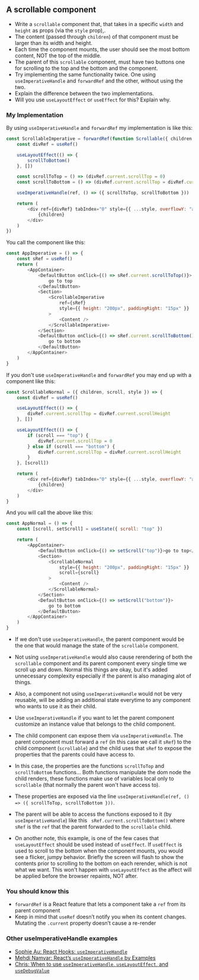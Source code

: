 ## A scrollable component

-   Write a `scrollable` component that, that takes in a specific `width` and `height` as props (via the `style` prop),.
-   The content (passed through `children`) of that component must be larger than its width and height.
-   Each time the component mounts, the user should see the most bottom content, NOT the top of the middle.
-   The parent of this `scrollable` component, must have two buttons one for scrolling to the top and the bottom and the component.
-   Try implementing the same functionality twice. One using `useImperativeHandle` and `forwardRef` and the other, without using the two.
-   Explain the difference between the two implementations.
-   Will you use `useLayoutEffect` or `useEffect` for this? Explain why.

### My Implementation

By using `useImperativeHandle` and `forwardRef` my implementation is like this:

```js
const ScrollableImperative = forwardRef(function Scrollable({ children, style }, ref) {
    const divRef = useRef()

    useLayoutEffect(() => {
        scrollToBottom()
    }, [])

    const scrollToTop = () => (divRef.current.scrollTop = 0)
    const scrollToBottom = () => (divRef.current.scrollTop = divRef.current.scrollHeight)

    useImperativeHandle(ref, () => ({ scrollToTop, scrollToBottom }))

    return (
        <div ref={divRef} tabIndex="0" style={{ ...style, overflowY: "auto" }}>
            {children}
        </div>
    )
})
```

You call the component like this:

```js
const AppImperative = () => {
    const sRef = useRef()
    return (
        <AppContainer>
            <DefaultButton onClick={() => sRef.current.scrollToTop()}>
                go to top
            </DefaultButton>
            <Section>
                <ScrollableImperative
                    ref={sRef}
                    style={{ height: "200px", paddingRight: "15px" }}
                >
                    <Content />
                </ScrollableImperative>
            </Section>
            <DefaultButton onClick={() => sRef.current.scrollToBottom()}>
                go to bottom
            </DefaultButton>
        </AppContainer>
    )
}
```

If you don't use `useImperativeHandle` and `forwardRef` you may end up with a component like this:

```js
const ScrollableNormal = ({ children, scroll, style }) => {
    const divRef = useRef()

    useLayoutEffect(() => {
        divRef.current.scrollTop = divRef.current.scrollHeight
    }, [])

    useLayoutEffect(() => {
        if (scroll === "top") {
            divRef.current.scrollTop = 0
        } else if (scroll === "bottom") {
            divRef.current.scrollTop = divRef.current.scrollHeight
        }
    }, [scroll])

    return (
        <div ref={divRef} tabIndex="0" style={{ ...style, overflowY: "auto" }}>
            {children}
        </div>
    )
}
```

And you will call the above like this:

```js
const AppNormal = () => {
    const [scroll, setScroll] = useState({ scroll: "top" })

    return (
        <AppContainer>
            <DefaultButton onClick={() => setScroll("top")}>go to top</DefaultButton>
            <Section>
                <ScrollableNormal
                    style={{ height: "200px", paddingRight: "15px" }}
                    scroll={scroll}
                >
                    <Content />
                </ScrollableNormal>
            </Section>
            <DefaultButton onClick={() => setScroll("bottom")}>
                go to bottom
            </DefaultButton>
        </AppContainer>
    )
}
```

-   If we don't use `useImperativeHandle`, the parent component would be the one that would manage
    the state of the `scrollable` component.
-   Not using `useImperativeHandle` would also cause rerendering of both the `scrollable` component and its parent component every single time we scroll up and down. Normal this things are okay, but it's added unnecessary complexity especially if the parent is also managing alot of things.
-   Also, a component not using `useImperativeHandle` would not be very reusable, will be adding an additional state everytime to any component who wants to use it as their child.
-   Use `useImperativeHandle` if you want to let the parent component customize an instance value that belongs to the child component.
-   The child component can expose them via `useImperativeHandle`. The parent component must forward a `ref` (in this case we call it `sRef`) to the child component (`scrollable`) and the child uses that `sRef` to expose the properties that the parents could have access to.
-   In this case, the properties are the functions `scrollToTop` and `scrollToBottom` functions... Both functions manipulate the dom node the child renders, these functions make use of variables local only to `scrollable` (that normally the parent won't have access to).
-   These properties are exposed via the line `useImperativeHandle(ref, () => ({ scrollToTop, scrollToBottom }))`.
-   The parent will be able to access the functions exposed to it (by `useImperativeHandle`) like this ` sRef.current.scrollToBottom()` where `sRef` is the `ref` that the parent forwarded to the `scrollable` child.

-   On another note, this example, is one of the few cases that `useLayoutEffect` should be used instead of `useEffect`. If `useEffect` is used to scroll to the bottom when the component mounts, you would see a flicker, jumpy behavior. Briefly the screen will flash to show the contents prior to scrolling to the bottom on each rerender, which is not what we want. This won't happen with `useLayoutEffect` as the affect will be applied before the browser repaints, NOT after.

### You should know this

-   `forwardRef` is a React feature that lets a component take a `ref` from its parent component
-   Keep in mind that `useRef` doesn’t notify you when its content changes. Mutating the `.current` property doesn’t cause a re-render

### Other useImperativeHandle examples

-   [Sophie Au: React Hooks: `useImperativeHandle`](https://sophieau.com/article/use-imperative-handle/)
-   [Mehdi Namvar: React’s `useImperativeHandle` by Examples](https://medium.com/@ilxanlar/useimperativehandle-by-examples-99cbdc8e3c3a)
-   [Chris: When to use `useImperativeHandle`, `useLayoutEffect`, and `useDebugValue`](https://stackoverflow.com/questions/57005663/when-to-use-useimperativehandle-uselayouteffect-and-usedebugvalue)
